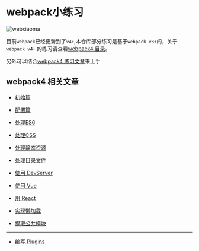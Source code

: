 
# webpack小练习

![webxiaoma](http://webxiaoma.com/img/manong.jpg)

目前`webpack`已经更新到了`v4+`,本仓库部分练习是基于`webpack v3+`的，关于`webpack v4+` 的练习请查看[webpack4 目录](https://github.com/webxiaoma/webpack-demos/tree/master/webpack4)。

另外可以结合[webpack4 练习文章](http://webxiaoma.com/webpack/)来上手


## webpack4 相关文章

- [初始篇](http://localhost:5555/webpack/#module-%E6%A8%A1%E5%9D%97)

- [配置篇](http://localhost:5555/webpack/mode.html)

- [处理ES6](http://localhost:5555/webpack/%E5%A4%84%E7%90%86es6.html)

- [处理CSS](http://localhost:5555/webpack/%E5%A4%84%E7%90%86css.html)

- [处理静态资源](http://localhost:5555/webpack/%E5%A4%84%E7%90%86%E9%9D%99%E6%80%81%E8%B5%84%E6%BA%90.html)

- [处理目录文件](http://localhost:5555/webpack/%E5%A4%84%E7%90%86%E7%9B%AE%E5%BD%95%E6%96%87%E4%BB%B6.html)

- [使用 DevServer](http://localhost:5555/webpack/devserver.html)

- [使用 Vue](http://localhost:5555/webpack/%E4%BD%BF%E7%94%A8vue.html#%E4%BD%BF%E7%94%A8-vue)

- [用 React](http://localhost:5555/webpack/%E4%BD%BF%E7%94%A8react.html#%E5%89%8D%E6%9C%9F%E5%87%86%E5%A4%87)

- [实现懒加载](http://localhost:5555/webpack/%E6%87%92%E5%8A%A0%E8%BD%BD.html)

- [提取公共模块](http://localhost:5555/webpack/%E6%8F%90%E5%8F%96%E5%85%AC%E5%85%B1%E6%A8%A1%E5%9D%97.html)

---

- [编写 Plugins](http://localhost:5555/webpack/%E7%BC%96%E8%AF%91plugins.html)
